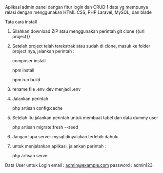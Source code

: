 Aplikasi admin panel dengan fitur login dan CRUD 1 data yg mempunya relasi dengan menggunakan HTML CSS, PHP Laravel, MySQL, dan blade

Tata cara install 
1. Silahkan download ZIP atau menggunakan perintah git clone {{url project}} 
2. Setelah project telah terekstrak atau sudah di clone, masuk ke folder project nya, jalankan perintah :
  
   composer install
   
   npm install
   
   npm run build
   
3. rename file .env_dev menjadi .env
4. Jalankan perintah

   php artisan config:cache
   
5. Setelah itu jalankan perintah untuk membuat tabel dan data dummy user

   php artisan migrate:fresh --seed
   
6. Jangan lupa server mysql dinyalakan terlebih dahulu.
   
7. untuk menjalankan aplikasi, jalankan perintah :   

   php artisan serve


Data User untuk Login
email : admin@example.com
password : admin123
